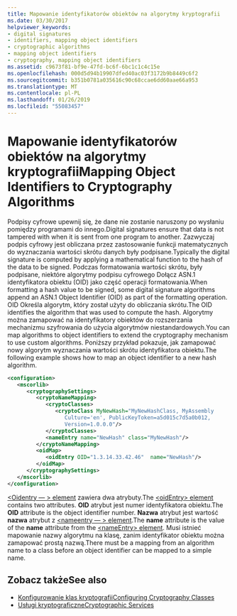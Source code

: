 ```yaml
---
title: Mapowanie identyfikatorów obiektów na algorytmy kryptografii
ms.date: 03/30/2017
helpviewer_keywords:
- digital signatures
- identifiers, mapping object identifiers
- cryptographic algorithms
- mapping object identifiers
- cryptography, mapping object identifiers
ms.assetid: c9673f81-bf9e-47fd-bc6f-6bc1c1c4c15e
ms.openlocfilehash: 000d5d94b19907dfed40ac03f3172b9b8449c6f2
ms.sourcegitcommit: b351b0781a035616c90c68ccae6dd60aae66a953
ms.translationtype: MT
ms.contentlocale: pl-PL
ms.lasthandoff: 01/26/2019
ms.locfileid: "55083457"
---
```

# <a name="mapping-object-identifiers-to-cryptography-algorithms"></a><span data-ttu-id="1b774-102">Mapowanie identyfikatorów obiektów na algorytmy kryptografii</span><span class="sxs-lookup"><span data-stu-id="1b774-102">Mapping Object Identifiers to Cryptography Algorithms</span></span>
<span data-ttu-id="1b774-103">Podpisy cyfrowe upewnij się, że dane nie zostanie naruszony po wysłaniu pomiędzy programami do innego.</span><span class="sxs-lookup"><span data-stu-id="1b774-103">Digital signatures ensure that data is not tampered with when it is sent from one program to another.</span></span> <span data-ttu-id="1b774-104">Zazwyczaj podpis cyfrowy jest obliczana przez zastosowanie funkcji matematycznych do wyznaczania wartości skrótu danych były podpisane.</span><span class="sxs-lookup"><span data-stu-id="1b774-104">Typically the digital signature is computed by applying a mathematical function to the hash of the data to be signed.</span></span> <span data-ttu-id="1b774-105">Podczas formatowania wartości skrótu, były podpisane, niektóre algorytmy podpisu cyfrowego Dołącz ASN.1 identyfikatora obiektu (OID) jako część operacji formatowania.</span><span class="sxs-lookup"><span data-stu-id="1b774-105">When formatting a hash value to be signed, some digital signature algorithms append an ASN.1 Object Identifier (OID) as part of the formatting operation.</span></span> <span data-ttu-id="1b774-106">OID Określa algorytm, który został użyty do obliczania skrótu.</span><span class="sxs-lookup"><span data-stu-id="1b774-106">The OID identifies the algorithm that was used to compute the hash.</span></span> <span data-ttu-id="1b774-107">Algorytmy można zamapować na identyfikatory obiektów do rozszerzania mechanizmu szyfrowania do użycia algorytmów niestandardowych.</span><span class="sxs-lookup"><span data-stu-id="1b774-107">You can map algorithms to object identifiers to extend the cryptography mechanism to use custom algorithms.</span></span> <span data-ttu-id="1b774-108">Poniższy przykład pokazuje, jak zamapować nowy algorytm wyznaczania wartości skrótu identyfikatora obiektu.</span><span class="sxs-lookup"><span data-stu-id="1b774-108">The following example shows how to map an object identifier to a new hash algorithm.</span></span>  
  
```xml  
<configuration>  
   <mscorlib>  
      <cryptographySettings>  
         <cryptoNameMapping>  
            <cryptoClasses>  
               <cryptoClass MyNewHash="MyNewHashClass, MyAssembly  
                  Culture='en', PublicKeyToken=a5d015c7d5a0b012,  
                  Version=1.0.0.0"/>  
            </cryptoClasses>  
            <nameEntry name="NewHash" class="MyNewHash"/>  
         </cryptoNameMapping>  
         <oidMap>  
            <oidEntry OID="1.3.14.33.42.46"  name="NewHash"/>  
         </oidMap>  
      </cryptographySettings>  
   </mscorlib>  
</configuration>  
```  
  
 <span data-ttu-id="1b774-109">[ \<Oidentry — > element](../../../docs/framework/configure-apps/file-schema/cryptography/oidentry-element.md) zawiera dwa atrybuty.</span><span class="sxs-lookup"><span data-stu-id="1b774-109">The [\<oidEntry> element](../../../docs/framework/configure-apps/file-schema/cryptography/oidentry-element.md) contains two attributes.</span></span> <span data-ttu-id="1b774-110">**OID** atrybut jest numer identyfikatora obiektu.</span><span class="sxs-lookup"><span data-stu-id="1b774-110">The **OID** attribute is the object identifier number.</span></span> <span data-ttu-id="1b774-111">**Nazwa** atrybut jest wartość **nazwa** atrybut z [ \<nameentry — > element](../../../docs/framework/configure-apps/file-schema/cryptography/nameentry-element.md).</span><span class="sxs-lookup"><span data-stu-id="1b774-111">The **name** attribute is the value of the **name** attribute from the [\<nameEntry> element](../../../docs/framework/configure-apps/file-schema/cryptography/nameentry-element.md).</span></span> <span data-ttu-id="1b774-112">Musi istnieć mapowanie nazwy algorytmu na klasę, zanim identyfikator obiektu można zamapować prostą nazwą.</span><span class="sxs-lookup"><span data-stu-id="1b774-112">There must be a mapping from an algorithm name to a class before an object identifier can be mapped to a simple name.</span></span>  
  
## <a name="see-also"></a><span data-ttu-id="1b774-113">Zobacz także</span><span class="sxs-lookup"><span data-stu-id="1b774-113">See also</span></span>
- [<span data-ttu-id="1b774-114">Konfigurowanie klas kryptografii</span><span class="sxs-lookup"><span data-stu-id="1b774-114">Configuring Cryptography Classes</span></span>](../../../docs/framework/configure-apps/configure-cryptography-classes.md)
- [<span data-ttu-id="1b774-115">Usługi kryptograficzne</span><span class="sxs-lookup"><span data-stu-id="1b774-115">Cryptographic Services</span></span>](../../../docs/standard/security/cryptographic-services.md)
